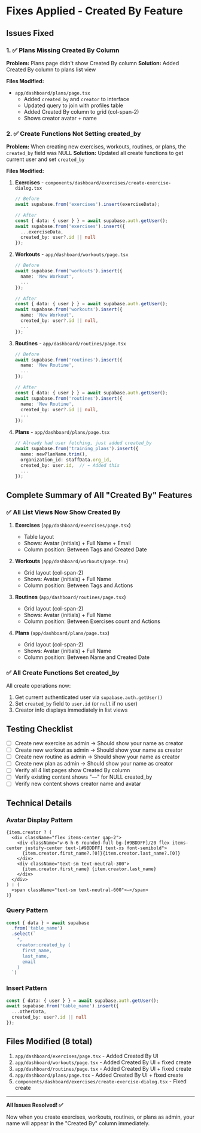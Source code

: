 # Fixes Applied - Created By Feature

## Issues Fixed

### 1. ✅ Plans Missing Created By Column
**Problem:** Plans page didn't show Created By column
**Solution:** Added Created By column to plans list view

**Files Modified:**
- `app/dashboard/plans/page.tsx`
  - Added `created_by` and `creator` to interface
  - Updated query to join with profiles table
  - Added Created By column to grid (col-span-2)
  - Shows creator avatar + name

### 2. ✅ Create Functions Not Setting created_by
**Problem:** When creating new exercises, workouts, routines, or plans, the `created_by` field was NULL
**Solution:** Updated all create functions to get current user and set `created_by`

**Files Modified:**

1. **Exercises** - `components/dashboard/exercises/create-exercise-dialog.tsx`
   ```typescript
   // Before
   await supabase.from('exercises').insert(exerciseData);

   // After
   const { data: { user } } = await supabase.auth.getUser();
   await supabase.from('exercises').insert({
     ...exerciseData,
     created_by: user?.id || null
   });
   ```

2. **Workouts** - `app/dashboard/workouts/page.tsx`
   ```typescript
   // Before
   await supabase.from('workouts').insert({
     name: 'New Workout',
     ...
   });

   // After
   const { data: { user } } = await supabase.auth.getUser();
   await supabase.from('workouts').insert({
     name: 'New Workout',
     created_by: user?.id || null,
     ...
   });
   ```

3. **Routines** - `app/dashboard/routines/page.tsx`
   ```typescript
   // Before
   await supabase.from('routines').insert({
     name: 'New Routine',
     ...
   });

   // After
   const { data: { user } } = await supabase.auth.getUser();
   await supabase.from('routines').insert({
     name: 'New Routine',
     created_by: user?.id || null,
     ...
   });
   ```

4. **Plans** - `app/dashboard/plans/page.tsx`
   ```typescript
   // Already had user fetching, just added created_by
   await supabase.from('training_plans').insert({
     name: newPlanName.trim(),
     organization_id: staffData.org_id,
     created_by: user.id,  // ← Added this
     ...
   });
   ```

## Complete Summary of All "Created By" Features

### ✅ All List Views Now Show Created By

1. **Exercises** (`app/dashboard/exercises/page.tsx`)
   - Table layout
   - Shows: Avatar (initials) + Full Name + Email
   - Column position: Between Tags and Created Date

2. **Workouts** (`app/dashboard/workouts/page.tsx`)
   - Grid layout (col-span-2)
   - Shows: Avatar (initials) + Full Name
   - Column position: Between Tags and Actions

3. **Routines** (`app/dashboard/routines/page.tsx`)
   - Grid layout (col-span-2)
   - Shows: Avatar (initials) + Full Name
   - Column position: Between Exercises count and Actions

4. **Plans** (`app/dashboard/plans/page.tsx`)
   - Grid layout (col-span-2)
   - Shows: Avatar (initials) + Full Name
   - Column position: Between Name and Created Date

### ✅ All Create Functions Set created_by

All create operations now:
1. Get current authenticated user via `supabase.auth.getUser()`
2. Set `created_by` field to `user.id` (or `null` if no user)
3. Creator info displays immediately in list views

## Testing Checklist

- [ ] Create new exercise as admin → Should show your name as creator
- [ ] Create new workout as admin → Should show your name as creator
- [ ] Create new routine as admin → Should show your name as creator
- [ ] Create new plan as admin → Should show your name as creator
- [ ] Verify all 4 list pages show Created By column
- [ ] Verify existing content shows "—" for NULL created_by
- [ ] Verify new content shows creator name and avatar

## Technical Details

### Avatar Display Pattern
```tsx
{item.creator ? (
  <div className="flex items-center gap-2">
    <div className="w-6 h-6 rounded-full bg-[#9BDDFF]/20 flex items-center justify-center text-[#9BDDFF] text-xs font-semibold">
      {item.creator.first_name?.[0]}{item.creator.last_name?.[0]}
    </div>
    <div className="text-sm text-neutral-300">
      {item.creator.first_name} {item.creator.last_name}
    </div>
  </div>
) : (
  <span className="text-sm text-neutral-600">—</span>
)}
```

### Query Pattern
```typescript
const { data } = await supabase
  .from('table_name')
  .select(`
    *,
    creator:created_by (
      first_name,
      last_name,
      email
    )
  `)
```

### Insert Pattern
```typescript
const { data: { user } } = await supabase.auth.getUser();
await supabase.from('table_name').insert({
  ...otherData,
  created_by: user?.id || null
});
```

## Files Modified (8 total)

1. `app/dashboard/exercises/page.tsx` - Added Created By UI
2. `app/dashboard/workouts/page.tsx` - Added Created By UI + fixed create
3. `app/dashboard/routines/page.tsx` - Added Created By UI + fixed create
4. `app/dashboard/plans/page.tsx` - Added Created By UI + fixed create
5. `components/dashboard/exercises/create-exercise-dialog.tsx` - Fixed create

---

**All Issues Resolved! ✅**

Now when you create exercises, workouts, routines, or plans as admin, your name will appear in the "Created By" column immediately.
